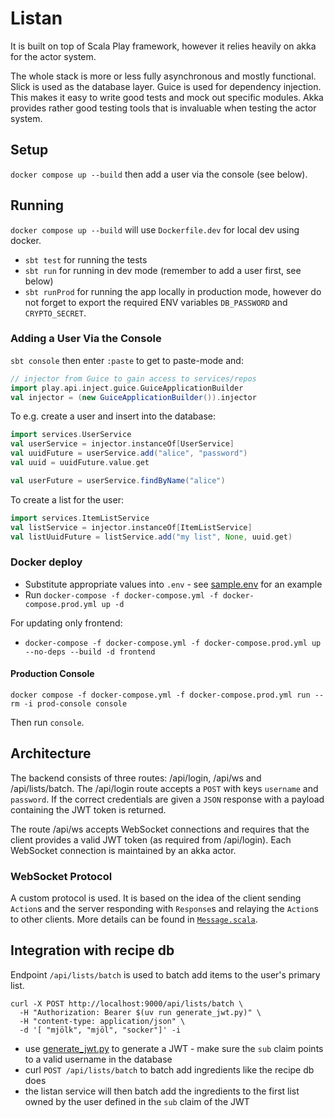 # Listan

It is built on top of Scala Play framework, however it relies heavily on akka for the actor system.

The whole stack is more or less fully asynchronous and mostly functional. Slick is used as the database layer. Guice is
used for dependency injection. This makes it easy to write good tests and mock out specific modules. Akka provides
rather good testing tools that is invaluable when testing the actor system.

## Setup

`docker compose up --build` then add a user via the console (see below).

## Running

`docker compose up --build` will use `Dockerfile.dev` for local dev using docker.

- `sbt test` for running the tests
- `sbt run` for running in dev mode (remember to add a user first, see below)
- `sbt runProd` for running the app locally in production mode, however do not forget to export the required ENV
  variables `DB_PASSWORD` and `CRYPTO_SECRET`.

### Adding a User Via the Console

`sbt console` then enter `:paste` to get to paste-mode and:

``` scala
// injector from Guice to gain access to services/repos
import play.api.inject.guice.GuiceApplicationBuilder
val injector = (new GuiceApplicationBuilder()).injector
```

To e.g. create a user and insert into the database:

``` scala
import services.UserService
val userService = injector.instanceOf[UserService]
val uuidFuture = userService.add("alice", "password")
val uuid = uuidFuture.value.get

val userFuture = userService.findByName("alice")
```

To create a list for the user:

``` scala
import services.ItemListService
val listService = injector.instanceOf[ItemListService]
val listUuidFuture = listService.add("my list", None, uuid.get)
```

### Docker deploy

- Substitute appropriate values into `.env` - see [sample.env](./sample.env) for an example
- Run `docker-compose -f docker-compose.yml -f docker-compose.prod.yml up -d`

For updating only frontend:

- `docker-compose -f docker-compose.yml -f docker-compose.prod.yml up --no-deps --build -d frontend`

#### Production Console

    docker compose -f docker-compose.yml -f docker-compose.prod.yml run --rm -i prod-console console

Then run `console`.

## Architecture

The backend consists of three routes: /api/login, /api/ws and /api/lists/batch. The /api/login route accepts a `POST`
with keys `username` and `password`. If the correct credentials are given a `JSON` response with a payload containing
the JWT token is returned.

The route /api/ws accepts WebSocket connections and requires that the client provides a valid JWT token (as required
from /api/login). Each WebSocket connection is maintained by an akka actor.

### WebSocket Protocol

A custom protocol is used. It is based on the idea of the client sending `Action`s and the server responding with
`Response`s and relaying the `Action`s to other clients. More details can be found in
[`Message.scala`](./app/services/Message.scala).

## Integration with recipe db

Endpoint `/api/lists/batch` is used to batch add items to the user's primary list.

``` shell
curl -X POST http://localhost:9000/api/lists/batch \
  -H "Authorization: Bearer $(uv run generate_jwt.py)" \
  -H "content-type: application/json" \
  -d '[ "mjölk", "mjöl", "socker"]' -i
```

- use [generate_jwt.py](./generate_jwt.py) to generate a JWT - make sure the `sub` claim points to a valid username in
  the database
- curl `POST /api/lists/batch` to batch add ingredients like the recipe db does
- the listan service will then batch add the ingredients to the first list owned by the user defined in the `sub` claim
  of the JWT
